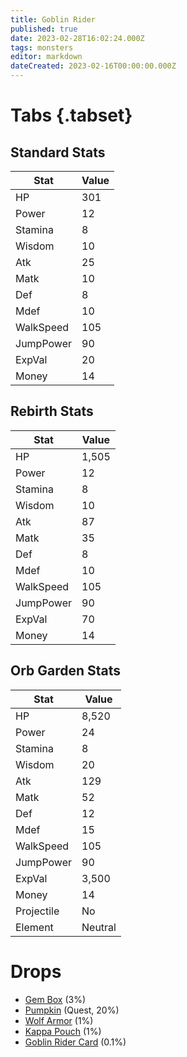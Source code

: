 ```yaml
---
title: Goblin Rider
published: true
date: 2023-02-28T16:02:24.000Z
tags: monsters
editor: markdown
dateCreated: 2023-02-16T00:00:00.000Z
---
```


# Tabs {.tabset}

## Standard Stats

|Stat|Value|
|-|-|
|HP|301|
|Power|12|
|Stamina|8|
|Wisdom|10|
|Atk|25|
|Matk|10|
|Def|8|
|Mdef|10|
|WalkSpeed|105|
|JumpPower|90|
|ExpVal|20|
|Money|14|
## Rebirth Stats

|Stat|Value|
|-|-|
|HP|1,505|
|Power|12|
|Stamina|8|
|Wisdom|10|
|Atk|87|
|Matk|35|
|Def|8|
|Mdef|10|
|WalkSpeed|105|
|JumpPower|90|
|ExpVal|70|
|Money|14|
## Orb Garden Stats

|Stat|Value|
|-|-|
|HP|8,520|
|Power|24|
|Stamina|8|
|Wisdom|20|
|Atk|129|
|Matk|52|
|Def|12|
|Mdef|15|
|WalkSpeed|105|
|JumpPower|90|
|ExpVal|3,500|
|Money|14|
|Projectile|No|
|Element|Neutral|

# Drops
 * [Gem Box](/items/gem-box) (3%)
 * [Pumpkin](/items/pumpkin) (Quest, 20%)
 * [Wolf Armor](/items/wolf-armor) (1%)
 * [Kappa Pouch](/items/kappa-pouch) (1%)
 * [Goblin Rider Card](/items/goblin-rider-card) (0.1%)
